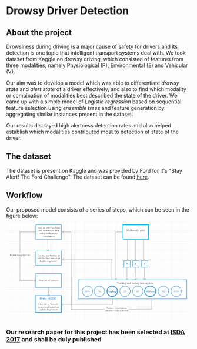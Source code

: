# Drowsy Driver Detection

## About the project
Drowsiness during driving is a major cause of safety for drivers and its detection is one topic that intelligent transport systems deal with. We took dataset from Kaggle on drowsy driving, which consisted of features from three modalities, namely Physiological (P), Environmental (E) and Vehicular (V).

Our aim was to develop a model which was able to differentiate *drowsy state* and *alert state* of a driver effectively, and also to find which modality or combination of modalities best described the state of the driver. We came up with a simple model of *Logistic regression* based on sequential feature selection using *ensemble trees* and feature generation by aggregating similar instances present in the dataset.

Our results displayed high alertness detection rates and also helped establish which modalities contributed most to detection of state of the driver.

## The dataset
The dataset is present on Kaggle and was provided by Ford for it's "Stay Alert! The Ford Challenge". The dataset can be found [here](https://www.kaggle.com/c/stayalert#description).

## Workflow
Our proposed model consists of a series of steps, which can be seen in the figure below:
![Alt text](flowchart.png)

### Our research paper for this project has been selected at [ISDA 2017](http://www.mirlabs.net/isda17/) and shall be duly published
